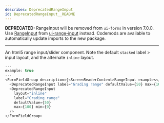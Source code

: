 ```yaml
---
describes: DeprecatedRangeInput
id: DeprecatedRangeInput__README
---
```


**DEPRECATED:** RangeInput will be removed from `ui-forms` in version 7.0.0. Use [RangeInput](#RangeInput) from [ui-range-input](#ui-range-input) instead. Codemods are available to automatically update imports to the new package.
***

An html5 range input/slider component. Note the default `stacked`
label &gt; input layout, and the alternate `inline` layout.

```js
---
example: true
---
<FormFieldGroup description={<ScreenReaderContent>RangeInput examples</ScreenReaderContent>}>
  <DeprecatedRangeInput label="Grading range" defaultValue={50} max={100} min={0} />
  <DeprecatedRangeInput
    layout="inline"
    label="Grading range"
    defaultValue={50}
    max={100} min={0}
  />
</FormFieldGroup>
```

